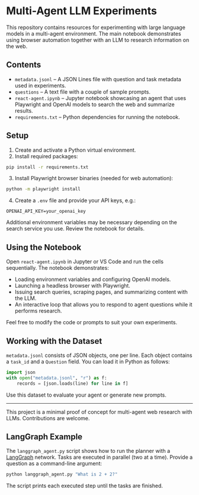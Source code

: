 # Multi-Agent LLM Experiments

This repository contains resources for experimenting with large language models in a multi-agent environment. The main notebook demonstrates using browser automation together with an LLM to research information on the web.

## Contents

- `metadata.jsonl` – A JSON Lines file with question and task metadata used in experiments.
- `questions` – A text file with a couple of sample prompts.
- `react-agent.ipynb` – Jupyter notebook showcasing an agent that uses Playwright and OpenAI models to search the web and summarize results.
- `requirements.txt` – Python dependencies for running the notebook.

## Setup

1. Create and activate a Python virtual environment.
2. Install required packages:

```bash
pip install -r requirements.txt
```

3. Install Playwright browser binaries (needed for web automation):

```bash
python -m playwright install
```

4. Create a `.env` file and provide your API keys, e.g.:

```
OPENAI_API_KEY=your_openai_key
```

Additional environment variables may be necessary depending on the search service you use. Review the notebook for details.

## Using the Notebook

Open `react-agent.ipynb` in Jupyter or VS Code and run the cells sequentially. The notebook demonstrates:

- Loading environment variables and configuring OpenAI models.
- Launching a headless browser with Playwright.
- Issuing search queries, scraping pages, and summarizing content with the LLM.
- An interactive loop that allows you to respond to agent questions while it performs research.

Feel free to modify the code or prompts to suit your own experiments.

## Working with the Dataset

`metadata.jsonl` consists of JSON objects, one per line. Each object contains a `task_id` and a `Question` field. You can load it in Python as follows:

```python
import json
with open("metadata.jsonl", "r") as f:
    records = [json.loads(line) for line in f]
```

Use this dataset to evaluate your agent or generate new prompts.

---

This project is a minimal proof of concept for multi-agent web research with LLMs. Contributions are welcome.

## LangGraph Example

The `langgraph_agent.py` script shows how to run the planner with a [LangGraph](https://python.langgraph.org/) network. Tasks are executed in parallel (two at a time). Provide a question as a command-line argument:

```bash
python langgraph_agent.py "What is 2 + 2?"
```

The script prints each executed step until the tasks are finished.
